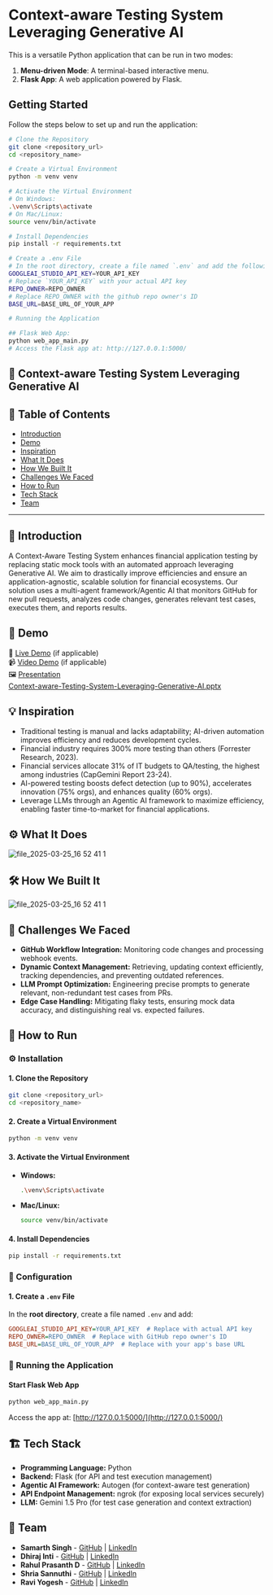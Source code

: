 # Context-aware Testing System Leveraging Generative AI

This is a versatile Python application that can be run in two modes:
1. **Menu-driven Mode**: A terminal-based interactive menu.
2. **Flask App**: A web application powered by Flask.

## Getting Started

Follow the steps below to set up and run the application:

```bash
# Clone the Repository
git clone <repository_url>
cd <repository_name>

# Create a Virtual Environment
python -m venv venv

# Activate the Virtual Environment
# On Windows:
.\venv\Scripts\activate
# On Mac/Linux:
source venv/bin/activate

# Install Dependencies
pip install -r requirements.txt

# Create a .env File
# In the root directory, create a file named `.env` and add the following:
GOOGLEAI_STUDIO_API_KEY=YOUR_API_KEY
# Replace `YOUR_API_KEY` with your actual API key
REPO_OWNER=REPO_OWNER
# Replace REPO_OWNER with the github repo owner's ID
BASE_URL=BASE_URL_OF_YOUR_APP

# Running the Application

## Flask Web App:
python web_app_main.py
# Access the Flask app at: http://127.0.0.1:5000/
```


## 🚀 Context-aware Testing System Leveraging Generative AI

## 📌 Table of Contents
- [Introduction](#introduction)
- [Demo](#demo)
- [Inspiration](#inspiration)
- [What It Does](#what-it-does)
- [How We Built It](#how-we-built-it)
- [Challenges We Faced](#challenges-we-faced)
- [How to Run](#how-to-run)
- [Tech Stack](#tech-stack)
- [Team](#team)

---

## 🎯 Introduction
A Context-Aware Testing System enhances financial application testing by replacing static mock tools with an automated approach leveraging Generative AI. We aim to drastically improve efficiencies and ensure an application-agnostic, scalable solution for financial ecosystems. Our solution uses a multi-agent framework/Agentic AI that monitors GitHub for new pull requests, analyzes code changes, generates relevant test cases, executes them, and reports results. 

## 🎥 Demo
🔗 [Live Demo](#) (if applicable)  
📹 [Video Demo](#) (if applicable) <br/>
🖼️ [Presentation](#) <br/>
      [Context-aware-Testing-System-Leveraging-Generative-AI.pptx](https://github.com/user-attachments/files/19468477/Context-aware-Testing-System-Leveraging-Generative-AI.pptx)



## 💡 Inspiration
- Traditional testing is manual and lacks adaptability; AI-driven automation improves efficiency and reduces development cycles.
- Financial industry requires 300% more testing than others (Forrester Research, 2023).
- Financial services allocate 31% of IT budgets to QA/testing, the highest among industries (CapGemini Report 23-24).
- AI-powered testing boosts defect detection (up to 90%), accelerates innovation (75% orgs), and enhances quality (60% orgs).
- Leverage LLMs through an Agentic AI framework to maximize efficiency, enabling faster time-to-market for financial applications.


## ⚙️ What It Does
![file_2025-03-25_16 52 41 1](https://github.com/user-attachments/assets/178900d9-2866-4b16-bb64-e8704aee4b71)


## 🛠️ How We Built It
![file_2025-03-25_16 52 41 1](https://github.com/user-attachments/assets/abae209d-ba54-4da0-9bb6-6126ee722c6c)


## 🚧 Challenges We Faced
- **GitHub Workflow Integration:** Monitoring code changes and processing webhook events.
- **Dynamic Context Management:** Retrieving, updating context efficiently, tracking dependencies, and preventing outdated references.
- **LLM Prompt Optimization:** Engineering precise prompts to generate relevant, non-redundant test cases from PRs.
- **Edge Case Handling:** Mitigating flaky tests, ensuring mock data accuracy, and distinguishing real vs. expected failures.


## 🏃 How to Run
### ⚙️ Installation  

#### **1. Clone the Repository**  
```bash
git clone <repository_url>
cd <repository_name>
```  

#### **2. Create a Virtual Environment**  
```bash
python -m venv venv
```  

#### **3. Activate the Virtual Environment**  
- **Windows:**  
  ```bash
  .\venv\Scripts\activate
  ```  
- **Mac/Linux:**  
  ```bash
  source venv/bin/activate
  ```  

#### **4. Install Dependencies**  
```bash
pip install -r requirements.txt
```  



### 🔧 Configuration  

#### **1. Create a `.env` File**  
In the **root directory**, create a file named `.env` and add:  
```ini
GOOGLEAI_STUDIO_API_KEY=YOUR_API_KEY  # Replace with actual API key  
REPO_OWNER=REPO_OWNER  # Replace with GitHub repo owner's ID  
BASE_URL=BASE_URL_OF_YOUR_APP  # Replace with your app's base URL  
```  



### 🚀 Running the Application  

#### **Start Flask Web App**  
```bash
python web_app_main.py
```  
Access the app at: [http://127.0.0.1:5000/](http://127.0.0.1:5000/)  



## 🏗️ Tech Stack
- **Programming Language:** Python
- **Backend:** Flask (for API and test execution management)
- **Agentic AI Framework:** Autogen (for context-aware test generation)
- **API Endpoint Management:** ngrok (for exposing local services securely)
- **LLM:** Gemini 1.5 Pro (for test case generation and context extraction)


## 👥 Team
- **Samarth Singh** - [GitHub](https://github.com/samarth1301) | [LinkedIn](https://www.linkedin.com/in/samarth-singh-a22247181/)
- **Dhiraj Inti** - [GitHub](https://github.com/dhiraj-inti) | [LinkedIn](https://www.linkedin.com/in/dhiraj-inti/)
- **Rahul Prasanth D** - [GitHub](https://github.com/rahulprasanth487) | [LinkedIn](https://www.linkedin.com/in/rahul-prasanth-d-7384ba1b9/)
- **Shria Sannuthi** - [GitHub](https://github.com/shriasannuthi) | [LinkedIn](https://www.linkedin.com/in/shria-sannuthi-4993ba208/)
- **Ravi Yogesh** - [GitHub](https://github.com/ravyogesh) | [LinkedIn](https://www.linkedin.com/in/raviyogesh/)

